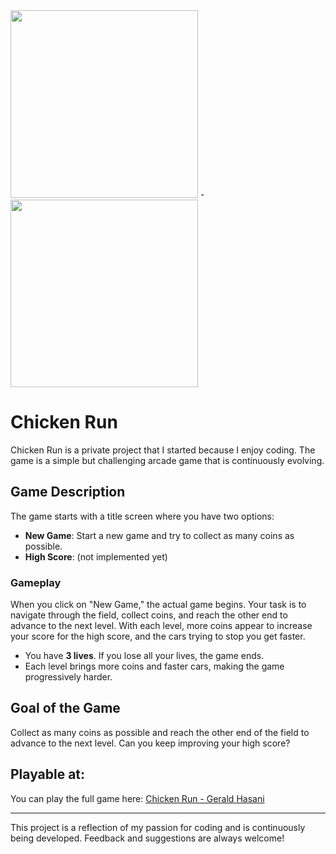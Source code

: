 <img src="https://github.com/user-attachments/assets/56983407-c9eb-4825-bee3-14b4e552b880" width="auto" height="300">
-
<img src="https://github.com/user-attachments/assets/85756ab4-dd86-40de-94b5-83e0a32f56d6" width="auto" height="300">

# Chicken Run

Chicken Run is a private project that I started because I enjoy coding. The game is a simple but challenging arcade game that is continuously evolving.

## Game Description

The game starts with a title screen where you have two options:

- **New Game**: Start a new game and try to collect as many coins as possible.
- **High Score**: (not implemented yet)

### Gameplay

When you click on "New Game," the actual game begins. Your task is to navigate through the field, collect coins, and reach the other end to advance to the next level. With each level, more coins appear to increase your score for the high score, and the cars trying to stop you get faster.

- You have **3 lives**. If you lose all your lives, the game ends.
- Each level brings more coins and faster cars, making the game progressively harder.

## Goal of the Game

Collect as many coins as possible and reach the other end of the field to advance to the next level. Can you keep improving your high score?

## Playable at:

You can play the full game here: [Chicken Run - Gerald Hasani](https://chickenrun.gerald-hasani.com/)

---

This project is a reflection of my passion for coding and is continuously being developed. Feedback and suggestions are always welcome!
